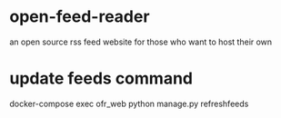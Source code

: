 # open-feed-reader
an open source rss feed website for those who want to host their own

# update feeds command
docker-compose exec ofr_web python manage.py refreshfeeds
